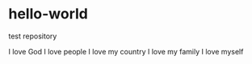 # hello-world
test repository

I love God
I love people
I love my country
I love my family
I love myself
